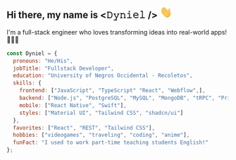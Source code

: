 ## Hi there, my name is <𝙳𝚢𝚗𝚒𝚎𝚕 /> <img src="images/hi.gif" width="28px" height="28px" alt="waving hand" />
I'm a full-stack engineer who loves transforming ideas into real-world apps! 👩🏼‍💻
<br />

```javascript
const Dyniel = {
  pronouns: "He/His",
  jobTitle: "Fullstack Developer",
  education: "University of Negros Occidental - Recoletos",
  skills: {
    frontend: ["JavaScript", "TypeScript" "React", "Webflow",],
    backend: ["Node.js", "PostgreSQL", "MySQL", "MongoDB", "tRPC", "Prisma", "Hono", "PHP", "REST API"],
    mobile: ["React Native", "Swift"],
    styles: ["Material UI", "Tailwind CSS", "shadcn/ui"]
  },
  favorites: ["React", "REST", "Tailwind CSS"], 
  hobbies: ["videogames", "traveling", "coding", "anime"],
  funFact: "I used to work part-time teaching students English!"
};
```
<!--
**iam7kei/iam7kei** is a ✨ _special_ ✨ repository because its `README.md` (this file) appears on your GitHub profile.

Here are some ideas to get you started:

- 🔭 I’m currently working on ...
- 🌱 I’m currently learning ...
- 👯 I’m looking to collaborate on ...
- 🤔 I’m looking for help with ...
- 💬 Ask me about ...
- 📫 How to reach me: ...
- 😄 Pronouns: ...
- ⚡ Fun fact: ...
-->
